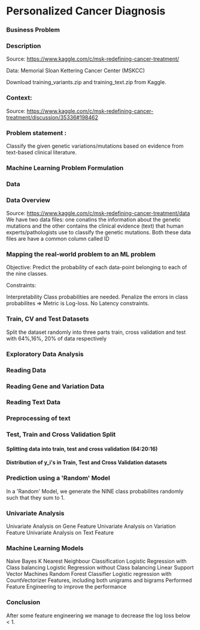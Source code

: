 # Personalized Cancer Diagnosis

### Business Problem

### Description
Source: https://www.kaggle.com/c/msk-redefining-cancer-treatment/

Data: Memorial Sloan Kettering Cancer Center (MSKCC)

Download training_variants.zip and training_text.zip from Kaggle.

### Context:
Source: https://www.kaggle.com/c/msk-redefining-cancer-treatment/discussion/35336#198462

### Problem statement :
Classify the given genetic variations/mutations based on evidence from text-based clinical literature.

### Machine Learning Problem Formulation

### Data

### Data Overview

Source: https://www.kaggle.com/c/msk-redefining-cancer-treatment/data
We have two data files: one conatins the information about the genetic mutations and the other contains the clinical evidence (text) that human experts/pathologists use to classify the genetic mutations.
Both these data files are have a common column called ID

### Mapping the real-world problem to an ML problem

Objective: Predict the probability of each data-point belonging to each of the nine classes.

Constraints:

  Interpretability
  Class probabilities are needed.
  Penalize the errors in class probabilites => Metric is Log-loss.
  No Latency constraints.
  
### Train, CV and Test Datasets

Split the dataset randomly into three parts train, cross validation and test with 64%,16%, 20% of data respectively

### Exploratory Data Analysis

### Reading Data
### Reading Gene and Variation Data
### Reading Text Data
### Preprocessing of text
### Test, Train and Cross Validation Split
#### Splitting data into train, test and cross validation (64:20:16)
#### Distribution of y_i's in Train, Test and Cross Validation datasets

### Prediction using a 'Random' Model

In a 'Random' Model, we generate the NINE class probabilites randomly such that they sum to 1.

### Univariate Analysis

Univariate Analysis on Gene Feature
Univariate Analysis on Variation Feature
Univariate Analysis on Text Feature

### Machine Learning Models

Naive Bayes
K Nearest Neighbour Classification
Logistic Regression with Class balancing
Logistic Regression without Class balancing
Linear Support Vector Machines
Random Forest Classifier
Logistic regression with CountVectorizer Features, including both unigrams and bigrams
Performed Feature Engineering to improve the performance

### Conclusion

After some feature engineering we manage to decrease the log loss below < 1.
